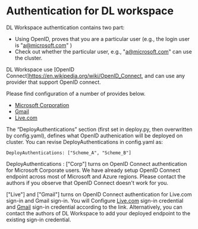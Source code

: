 # Authentication for DL workspace

DL Workspace authentication contains two part:

* Using OpenID, proves that you are a particular user (e.g., the login user is "a@microsoft.com" )
* Check out whether the particular user, e.g., "a@microsoft.com" can use the cluster. 

DL Workspace use [OpenID Connect]https://en.wikipedia.org/wiki/OpenID_Connect, and can use any provider that support OpenID connect. 

Please find configuration of a number of provides below. 

* [Microsoft Corporation](microsoft.md)
* [Gmail](gmail.md)
* [Live.com](live.md)

The “DeployAuthentications” section (first set in deploy.py, then overwritten by config.yaml), defines what OpenID authenication will be deployed on cluster. You can revise DeployAuthentications in config.yaml as:

```
DeployAuthentications: ["Scheme_A", "Scheme_B"]
```

DeployAuthentications : ["Corp"] turns on OpenID Connect authentication for Microsoft Corporate users. We have already setup OpenID Connect endpoint across most of Microsoft and Azure regions. Please contact the authors if you observe that OpenID Connect doesn't work for you.

["Live"] and ["Gmail"] turns on OpenID Connect authentication for Live.com sign-in and Gmail sign-in. You will Configure [Live.com](https://docs.microsoft.com/en-us/aspnet/core/security/authentication/social/microsoft-logins?tabs=aspnetcore2x) sign-in credential and [Gmail](https://docs.microsoft.com/en-us/aspnet/core/security/authentication/social/google-logins?tabs=aspnetcore2x) sign-in credential according to the link. Alternatively, you can contact the authors of DL Workspace to add your deployed endpoint to the existing sign-in credential. 


